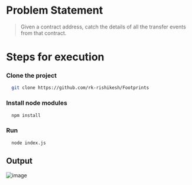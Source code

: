 # Problem Statement

> Given a contract address, catch the details of all the transfer events from that contract.

# Steps for execution

### Clone the project
```bash
  git clone https://github.com/rk-rishikesh/Footprints
```
### Install node modules
```bash
  npm install
```
### Run
```
  node index.js
```
## Output

![image](https://user-images.githubusercontent.com/59107121/142210828-598e7c88-7cec-4b77-ad30-97be57baaa6d.png)
